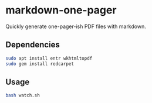 # markdown-one-pager

Quickly generate one-pager-ish PDF files with markdown.

## Dependencies

```bash
sudo apt install entr wkhtmltopdf
sudo gem install redcarpet
```

## Usage

```bash
bash watch.sh
```
